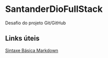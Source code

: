 # SantanderDioFullStack
Desafio do projeto Git/GitHub

## Links úteis

[Sintaxe Básica Markdown](https://www.markdownguide.org/basic-syntax/)
